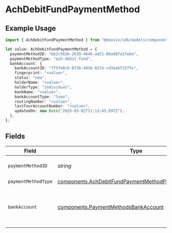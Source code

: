 # AchDebitFundPaymentMethod

## Example Usage

```typescript
import { AchDebitFundPaymentMethod } from "@moovio/sdk/models/components";

let value: AchDebitFundPaymentMethod = {
  paymentMethodID: "bb2c562b-2639-464b-ad21-86a58fa17e0a",
  paymentMethodType: "ach-debit-fund",
  bankAccount: {
    bankAccountID: "ff5fe8cb-b736-4d3b-827e-cd3aabf157fe",
    fingerprint: "<value>",
    status: "new",
    holderName: "<value>",
    holderType: "individual",
    bankName: "<value>",
    bankAccountType: "loan",
    routingNumber: "<value>",
    lastFourAccountNumber: "<value>",
    updatedOn: new Date("2025-03-02T11:13:45.697Z"),
  },
};
```

## Fields

| Field                                                                                                                          | Type                                                                                                                           | Required                                                                                                                       | Description                                                                                                                    |
| ------------------------------------------------------------------------------------------------------------------------------ | ------------------------------------------------------------------------------------------------------------------------------ | ------------------------------------------------------------------------------------------------------------------------------ | ------------------------------------------------------------------------------------------------------------------------------ |
| `paymentMethodID`                                                                                                              | *string*                                                                                                                       | :heavy_check_mark:                                                                                                             | ID of the payment method.                                                                                                      |
| `paymentMethodType`                                                                                                            | [components.AchDebitFundPaymentMethodPaymentMethodType](../../models/components/achdebitfundpaymentmethodpaymentmethodtype.md) | :heavy_check_mark:                                                                                                             | N/A                                                                                                                            |
| `bankAccount`                                                                                                                  | [components.PaymentMethodsBankAccount](../../models/components/paymentmethodsbankaccount.md)                                   | :heavy_check_mark:                                                                                                             | A bank account as contained within a payment method.                                                                           |